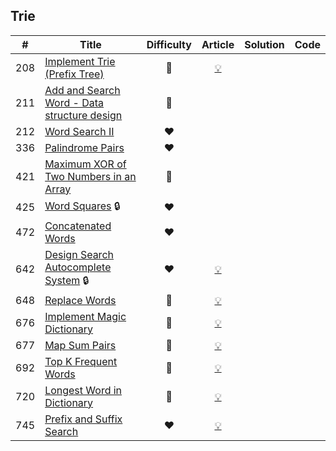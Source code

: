 
## Trie

|#|Title|Difficulty|Article|Solution|Code|
|:---:|---|:---:|:---:|:---:|:---:|
|208|[Implement Trie (Prefix Tree)](https://leetcode.com/problems/implement-trie-prefix-tree) |🧡|[💡](https://leetcode.com/articles/implement-trie-prefix-tree)|||
|211|[Add and Search Word - Data structure design](https://leetcode.com/problems/add-and-search-word-data-structure-design) |🧡||||
|212|[Word Search II](https://leetcode.com/problems/word-search-ii) |❤️||||
|336|[Palindrome Pairs](https://leetcode.com/problems/palindrome-pairs) |❤️||||
|421|[Maximum XOR of Two Numbers in an Array](https://leetcode.com/problems/maximum-xor-of-two-numbers-in-an-array) |🧡||||
|425|[Word Squares](https://leetcode.com/problems/word-squares) 🔒|❤️||||
|472|[Concatenated Words](https://leetcode.com/problems/concatenated-words) |❤️||||
|642|[Design Search Autocomplete System](https://leetcode.com/problems/design-search-autocomplete-system) 🔒|❤️|[💡](https://leetcode.com/articles/design-search-autocomplete-system)|||
|648|[Replace Words](https://leetcode.com/problems/replace-words) |🧡|[💡](https://leetcode.com/articles/replace-words)|||
|676|[Implement Magic Dictionary](https://leetcode.com/problems/implement-magic-dictionary) |🧡|[💡](https://leetcode.com/articles/implement-magic-dictionary)|||
|677|[Map Sum Pairs](https://leetcode.com/problems/map-sum-pairs) |🧡|[💡](https://leetcode.com/articles/map-sum-pairs)|||
|692|[Top K Frequent Words](https://leetcode.com/problems/top-k-frequent-words) |🧡|[💡](https://leetcode.com/articles/top-k-frequent-words)|||
|720|[Longest Word in Dictionary](https://leetcode.com/problems/longest-word-in-dictionary) |💚|[💡](https://leetcode.com/articles/longest-word-in-dictionary)|||
|745|[Prefix and Suffix Search](https://leetcode.com/problems/prefix-and-suffix-search) |❤️|[💡](https://leetcode.com/articles/prefix-and-suffix-search)|||
